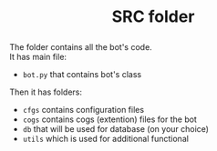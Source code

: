 # <p align="center">**SRC folder**</p>
The folder contains all the bot's code. <br>
It has main file:
- `bot.py` that contains bot's class

Then it has folders:
- `cfgs` contains configuration files
- `cogs` contains cogs (extention) files for the bot
- `db` that will be used for database (on your choice)
- `utils` which is used for additional functional
